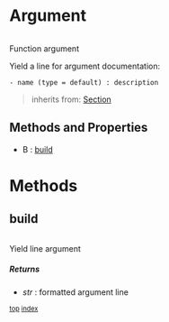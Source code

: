 # Argument

``` python

```

Function argument

Yield a line for argument documentation:
```
- name (type = default) : description
```




> inherits from: [Section](section.md) 

## Methods and Properties
- B : [build](#build) 

# Methods

## build

``` python

```

Yield line argument



##### Returns

- _str_ : formatted argument line



<sub>[top](#argument) [index](index.md)</sub>

